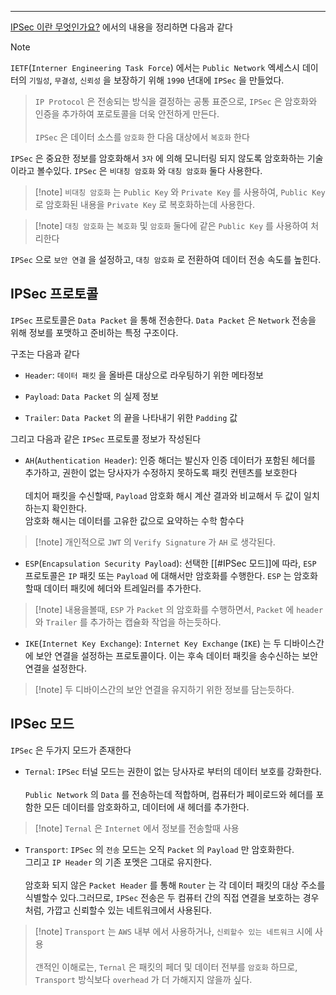 
---
[IPSec 이란 무엇인가요?](https://aws.amazon.com/ko/what-is/ipsec/) 에서의 내용을 정리하면 다음과 같다 

> [!note]  
`IETF`(`Interner Engineering Task Force`) 에서는 `Public Network` 엑세스시 데이터의 `기밀성`, `무결성`, `신뢰성` 을 보장하기 위해 `1990` 년대에 `IPSec` 을 만들었다.
> 
> `IP Protocol` 은 전송되는 방식을 결정하는 공통 표준으로, `IPSec` 은 암호화와 인증을 추가하여 포로토콜을 더욱 안전하게 만든다.<br><br>`IPSec` 은 데이터 소스를 `암호화` 한 다음 대상에서 `복호화` 한다

`IPSec` 은 중요한 정보를 암호화해서 `3자` 에 의해 모니터링 되지 않도록 암호화하는 기술이라고 볼수있다.
`IPSec` 은 `비대칭 암호화` 와 `대칭 암호화` 둘다 사용한다. 

>[!note] `비대칭 암호화` 는 `Public Key` 와 `Private Key` 를 사용하여, `Public Key` 로 암호화된 내용을 `Private Key` 로 복호화하는데 사용한다.

>[!note] `대칭 암호화` 는 `복호화` 및 `암호화` 둘다에 같은 `Public Key` 를 사용하여 처리한다

`IPSec` 으로 `보안 연결` 을 설정하고, `대칭 암호화` 로 전환하여 데이터 전송 속도를 높힌다.

## IPSec 프로토콜

`IPSec` 프로토콜은 `Data Packet` 을 통해 전송한다.
`Data Packet`  은 `Network` 전송을 위해 정보를 포맷하고 준비하는 특정 구조이다.

구조는 다음과 같다

- `Header`: `데이터 패킷` 을 올바른 대상으로 라우팅하기 위한 메타정보

- `Payload`: `Data Packet` 의 실제 정보

- `Trailer`: `Data Packet` 의 끝을 나타내기 위한 `Padding` 값 

그리고 다음과 같은 `IPSec` 프로토콜 정보가 작성된다

- `AH`(`Authentication Header`): 인증 해더는 발신자 인증 데이터가 포함된 헤더를 추가하고, 권한이 없는 당사자가 수정하지 못하도록 패킷 컨텐츠를 보호한다<br><br> 데치어 패킷을 수신할때, `Payload` 암호화 해시 계산 결과와 비교해서 두 값이 일치하는지 확인한다.<br>암호화 해시는 데이터를 고유한 값으로 요약하는 수학 함수다


>[!note] 개인적으로 `JWT` 의 `Verify Signature` 가 `AH` 로 생각된다.

- `ESP`(`Encapsulation Security Payload`): 선택한 [[#IPSec 모드]]에 따라, `ESP` 프로토콜은 `IP` 패킷 또는 `Payload` 에 대해서만 암호화를 수행한다. `ESP` 는 암호화할때 데이터 패킷에 헤더와 트레일러를 추가한다.

>[!note] 내용을볼때, `ESP` 가 `Packet` 의 암호화를 수행하면서, `Packet` 에 `header` 와 `Trailer` 를 추가하는 캡슐화 작업을 하는듯하다.

- `IKE`(`Internet Key Exchange`):  `Internet Key Exchange` (`IKE`) 는 두 디바이스간에 보안 연결을 설정하는 프로토콜이다. 이는 후속 데이터 패킷을 송수신하는 보안 연결을 설정한다.

>[!note] 두 디바이스간의 보안 연결을 유지하기 위한 정보를 담는듯하다.

## IPSec 모드

`IPSec` 은 두가지 모드가 존재한다

- `Ternal`: `IPSec` 터널 모드는 권한이 없는 당사자로 부터의 데이터 보호를 강화한다.<br><br>`Public Network` 의 `Data` 를 전송하는데 적합하며, 컴퓨터가 페이로드와 헤더를 포함한 모든 데이터를 암호화하고, 데이터에 새 헤더를 추가한다.

>[!note] `Ternal` 은 `Internet` 에서 정보를 전송할때 사용

- `Transport`: `IPSec` 의 `전송` 모드는 오직 `Packet` 의 `Payload` 만 암호화한다.<br>그리고 `IP Header` 의 기존 포멧은 그대로 유지한다.<br><br>암호화 되지 않은 `Packet Header` 를 통해 `Router` 는 각 데이터 패킷의 대상 주소를 식별할수 있다.그러므로, `IPSec` 전송은 두 컴퓨터 간의 직접 연결을 보호하는 경우처럼, 가깝고 신뢰할수 있는 네트워크에서 사용된다.

>[!note] `Transport` 는 `AWS` 내부 에서 사용하거나, `신뢰할수 있는 네트워크` 시에 사용 <br><br>갠적인 이해로는, `Ternal` 은 패킷의 페더  및 데이터 전부를 `암호화` 하므로, `Transport` 방식보다 `overhead` 가 더 가해지지 않을까 싶다.












